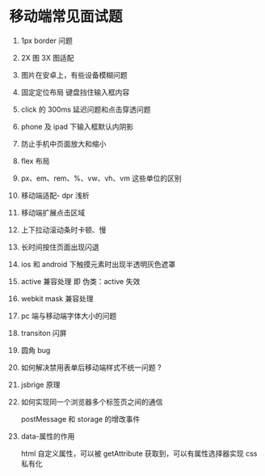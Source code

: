 # 移动端常见面试题

1. 1px border 问题
2. 2X 图 3X 图适配
3. 图片在安卓上，有些设备模糊问题
4. 固定定位布局 键盘挡住输入框内容
5. click 的 300ms 延迟问题和点击穿透问题
6. phone 及 ipad 下输入框默认内阴影
7. 防止手机中页面放大和缩小
8. flex 布局
9. px、em、rem、%、vw、vh、vm 这些单位的区别
10. 移动端适配- dpr 浅析
11. 移动端扩展点击区域
12. 上下拉动滚动条时卡顿、慢
13. 长时间按住页面出现闪退
14. ios 和 android 下触摸元素时出现半透明灰色遮罩
15. active 兼容处理 即 伪类：active 失效
16. webkit mask 兼容处理
17. pc 端与移动端字体大小的问题
18. transiton 闪屏
19. 圆角 bug
20. 如何解决禁用表单后移动端样式不统一问题 ?
21. jsbrige 原理
22. 如何实现同一个浏览器多个标签页之间的通信

    postMessage 和 storage 的增改事件

23. data-属性的作用

    html 自定义属性，可以被 getAttribute 获取到，可以有属性选择器实现 css 私有化
